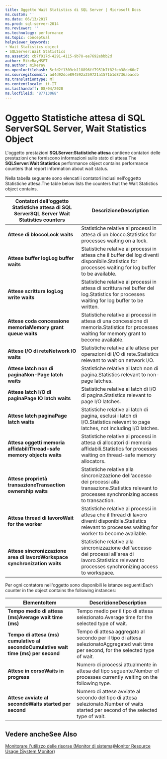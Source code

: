 ```yaml
---
title: Oggetto Wait Statistics di SQL Server | Microsoft Docs
ms.custom: ''
ms.date: 06/13/2017
ms.prod: sql-server-2014
ms.reviewer: ''
ms.technology: performance
ms.topic: conceptual
helpviewer_keywords:
- Wait Statistics object
- SQLServer:Wait Statistics
ms.assetid: cb7f917d-4291-4115-9b78-ee7692ebbb2d
author: MikeRayMSFT
ms.author: mikeray
ms.openlocfilehash: 5cfd2f1309cb118896ff7951b7f82feb38de60e7
ms.sourcegitcommit: ad4d92dce894592a259721a1571b1d8736abacdb
ms.translationtype: MT
ms.contentlocale: it-IT
ms.lasthandoff: 08/04/2020
ms.locfileid: "87713068"
---
```

# <a name="sql-server-wait-statistics-object"></a><span data-ttu-id="0a41c-102">Oggetto Statistiche attesa di SQL Server</span><span class="sxs-lookup"><span data-stu-id="0a41c-102">SQL Server, Wait Statistics Object</span></span>
  <span data-ttu-id="0a41c-103">L'oggetto prestazioni **SQLServer:Statistiche attesa** contiene contatori delle prestazioni che forniscono informazioni sullo stato di attesa.</span><span class="sxs-lookup"><span data-stu-id="0a41c-103">The **SQLServer:Wait Statistics** performance object contains performance counters that report information about wait status.</span></span>  
  
 <span data-ttu-id="0a41c-104">Nella tabella seguente sono elencati i contatori inclusi nell'oggetto Statistiche attesa.</span><span class="sxs-lookup"><span data-stu-id="0a41c-104">The table below lists the counters that the Wait Statistics object contains.</span></span>  
  
|<span data-ttu-id="0a41c-105">Contatori dell'oggetto Statistiche attesa di SQL Server</span><span class="sxs-lookup"><span data-stu-id="0a41c-105">SQL Server Wait Statistics counters</span></span>|<span data-ttu-id="0a41c-106">Descrizione</span><span class="sxs-lookup"><span data-stu-id="0a41c-106">Description</span></span>|  
|-----------------------------------------|-----------------|  
|<span data-ttu-id="0a41c-107">**Attese di blocco**</span><span class="sxs-lookup"><span data-stu-id="0a41c-107">**Lock waits**</span></span>|<span data-ttu-id="0a41c-108">Statistiche relative ai processi in attesa di un blocco.</span><span class="sxs-lookup"><span data-stu-id="0a41c-108">Statistics for processes waiting on a lock.</span></span>|  
|<span data-ttu-id="0a41c-109">**Attese buffer log**</span><span class="sxs-lookup"><span data-stu-id="0a41c-109">**Log buffer waits**</span></span>|<span data-ttu-id="0a41c-110">Statistiche relative ai processi in attesa che il buffer del log diventi disponibile.</span><span class="sxs-lookup"><span data-stu-id="0a41c-110">Statistics for processes waiting for log buffer to be available.</span></span>|  
|<span data-ttu-id="0a41c-111">**Attese scrittura log**</span><span class="sxs-lookup"><span data-stu-id="0a41c-111">**Log write waits**</span></span>|<span data-ttu-id="0a41c-112">Statistiche relative ai processi in attesa di scrittura nel buffer del log.</span><span class="sxs-lookup"><span data-stu-id="0a41c-112">Statistics for processes waiting for log buffer to be written.</span></span>|  
|<span data-ttu-id="0a41c-113">**Attese coda concessione memoria**</span><span class="sxs-lookup"><span data-stu-id="0a41c-113">**Memory grant queue waits**</span></span>|<span data-ttu-id="0a41c-114">Statistiche relative ai processi in attesa di una concessione di memoria.</span><span class="sxs-lookup"><span data-stu-id="0a41c-114">Statistics for processes waiting for memory grant to become available.</span></span>|  
|<span data-ttu-id="0a41c-115">**Attese I/O di rete**</span><span class="sxs-lookup"><span data-stu-id="0a41c-115">**Network IO waits**</span></span>|<span data-ttu-id="0a41c-116">Statistiche relative alle attese per operazioni di I/O di rete.</span><span class="sxs-lookup"><span data-stu-id="0a41c-116">Statistics relevant to wait on network I/O.</span></span>|  
|<span data-ttu-id="0a41c-117">**Attese latch non di pagina**</span><span class="sxs-lookup"><span data-stu-id="0a41c-117">**Non-Page latch waits**</span></span>|<span data-ttu-id="0a41c-118">Statistiche relative ai latch non di pagina.</span><span class="sxs-lookup"><span data-stu-id="0a41c-118">Statistics relevant to non-page latches.</span></span>|  
|<span data-ttu-id="0a41c-119">**Attese latch I/O di pagina**</span><span class="sxs-lookup"><span data-stu-id="0a41c-119">**Page IO latch waits**</span></span>|<span data-ttu-id="0a41c-120">Statistiche relative ai latch di I/O di pagina.</span><span class="sxs-lookup"><span data-stu-id="0a41c-120">Statistics relevant to page I/O latches.</span></span>|  
|<span data-ttu-id="0a41c-121">**Attese latch pagina**</span><span class="sxs-lookup"><span data-stu-id="0a41c-121">**Page latch waits**</span></span>|<span data-ttu-id="0a41c-122">Statistiche relative ai latch di pagina, esclusi i latch di I/O.</span><span class="sxs-lookup"><span data-stu-id="0a41c-122">Statistics relevant to page latches, not including I/O latches.</span></span>|  
|<span data-ttu-id="0a41c-123">**Attesa oggetti memoria affidabili**</span><span class="sxs-lookup"><span data-stu-id="0a41c-123">**Thread-safe memory objects waits**</span></span>|<span data-ttu-id="0a41c-124">Statistiche relative ai processi in attesa di allocatori di memoria affidabili.</span><span class="sxs-lookup"><span data-stu-id="0a41c-124">Statistics for processes waiting on thread-safe memory allocators.</span></span>|  
|<span data-ttu-id="0a41c-125">**Attese proprietà transazione**</span><span class="sxs-lookup"><span data-stu-id="0a41c-125">**Transaction ownership waits**</span></span>|<span data-ttu-id="0a41c-126">Statistiche relative alla sincronizzazione dell'accesso dei processi alla transazione.</span><span class="sxs-lookup"><span data-stu-id="0a41c-126">Statistics relevant to processes synchronizing access to transaction.</span></span>|  
|<span data-ttu-id="0a41c-127">**Attesa thread di lavoro**</span><span class="sxs-lookup"><span data-stu-id="0a41c-127">**Wait for the worker**</span></span>|<span data-ttu-id="0a41c-128">Statistiche relative ai processi in attesa che il thread di lavoro diventi disponibile.</span><span class="sxs-lookup"><span data-stu-id="0a41c-128">Statistics relevant to processes waiting for worker to become available.</span></span>|  
|<span data-ttu-id="0a41c-129">**Attese sincronizzazione area di lavoro**</span><span class="sxs-lookup"><span data-stu-id="0a41c-129">**Workspace synchronization waits**</span></span>|<span data-ttu-id="0a41c-130">Statistiche relative alla sincronizzazione dell'accesso dei processi all'area di lavoro.</span><span class="sxs-lookup"><span data-stu-id="0a41c-130">Statistics relevant to processes synchronizing access to workspace.</span></span>|  
  
 <span data-ttu-id="0a41c-131">Per ogni contatore nell'oggetto sono disponibili le istanze seguenti:</span><span class="sxs-lookup"><span data-stu-id="0a41c-131">Each counter in the object contains the following instances:</span></span>  
  
|<span data-ttu-id="0a41c-132">Elemento</span><span class="sxs-lookup"><span data-stu-id="0a41c-132">Item</span></span>|<span data-ttu-id="0a41c-133">Descrizione</span><span class="sxs-lookup"><span data-stu-id="0a41c-133">Description</span></span>|  
|----------|-----------------|  
|<span data-ttu-id="0a41c-134">**Tempo medio di attesa (ms)**</span><span class="sxs-lookup"><span data-stu-id="0a41c-134">**Average wait time (ms)**</span></span>|<span data-ttu-id="0a41c-135">Tempo medio per il tipo di attesa selezionato.</span><span class="sxs-lookup"><span data-stu-id="0a41c-135">Average time for the selected type of wait.</span></span>|  
|<span data-ttu-id="0a41c-136">**Tempo di attesa (ms) cumulativo al secondo**</span><span class="sxs-lookup"><span data-stu-id="0a41c-136">**Cumulative wait time (ms) per second**</span></span>|<span data-ttu-id="0a41c-137">Tempo di attesa aggregato al secondo per il tipo di attesa selezionato</span><span class="sxs-lookup"><span data-stu-id="0a41c-137">Aggregated wait time per second, for the selected type of wait.</span></span>|  
|<span data-ttu-id="0a41c-138">**Attese in corso**</span><span class="sxs-lookup"><span data-stu-id="0a41c-138">**Waits in progress**</span></span>|<span data-ttu-id="0a41c-139">Numero di processi attualmente in attesa del tipo seguente.</span><span class="sxs-lookup"><span data-stu-id="0a41c-139">Number of processes currently waiting on the following type.</span></span>|  
|<span data-ttu-id="0a41c-140">**Attese avviate al secondo**</span><span class="sxs-lookup"><span data-stu-id="0a41c-140">**Waits started per second**</span></span>|<span data-ttu-id="0a41c-141">Numero di attese avviate al secondo del tipo di attesa selezionato.</span><span class="sxs-lookup"><span data-stu-id="0a41c-141">Number of waits started per second of the selected type of wait.</span></span>|  
  
## <a name="see-also"></a><span data-ttu-id="0a41c-142">Vedere anche</span><span class="sxs-lookup"><span data-stu-id="0a41c-142">See Also</span></span>  
 [<span data-ttu-id="0a41c-143">Monitorare l'utilizzo delle risorse &#40;Monitor di sistema&#41;</span><span class="sxs-lookup"><span data-stu-id="0a41c-143">Monitor Resource Usage &#40;System Monitor&#41;</span></span>](monitor-resource-usage-system-monitor.md)  
  
  
